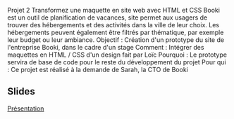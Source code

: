 Projet 2
Transformez une maquette en site web avec HTML et CSS
Booki est un outil de planification de vacances, site permet aux usagers de trouver des hébergements et des activités dans la ville de leur choix. 
Les hébergements peuvent également être filtrés par thématique, par exemple leur budget ou leur ambiance.
Objectif : Création d'un prototype du site de l'entreprise Booki, dans le cadre d'un stage
Comment : Intégrer des maquettes en HTML / CSS d'un design fait par Loïc
Pourquoi : Le prototype servira de base de code pour le reste du développement du projet
Pour qui : Ce projet est réalisé à la demande de Sarah, la CTO de Booki 

## Slides
[Présentation](https://docs.google.com/presentation/d/1O-MmySZopKyai-LX8Y331bZx8-Qlbi1LlULS-UHR7Wc/edit)
